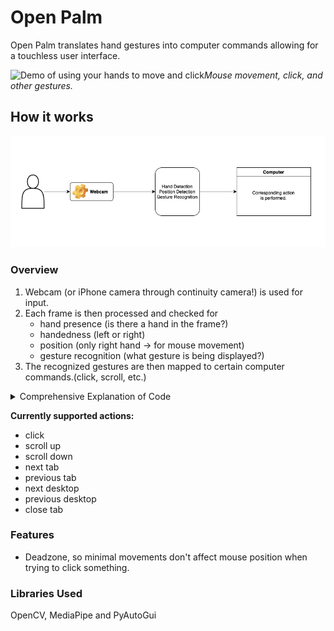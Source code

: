 # Open Palm
Open Palm translates hand gestures into computer commands allowing for a touchless user interface.

![Demo of using your hands to move and click](./assets/openpalm.gif)*Mouse movement, click, and other gestures.*

## How it works
![Logic](./assets/logic.png)

### Overview
1. Webcam (or iPhone camera through continuity camera!) is used for input.
2. Each frame is then processed and checked for 
    * hand presence (is there a hand in the frame?)
    * handedness (left or right)
    * position (only right hand -> for mouse movement)
    * gesture recognition (what gesture is being displayed?)
3. The recognized gestures are then mapped to certain computer commands.(click, scroll, etc.)

<details>
<summary>Comprehensive Explanation of Code</summary>

1. Camera Setup:
* The script initializes the camera using OpenCV (cv2) to capture the video feed.

2. Gesture Recognition Initialization:
* MediaPipe's hands module (mp.solutions.hands.Hands()) is employed to recognize hand landmarks in each frame.

3. Gesture Recognition Model Loading:
* A gesture recognition model is loaded from the specified path (MODEL_PATH) using MediaPipe's GestureRecognizer.

4. Frame Processing Loop:
* The script enters a continuous loop to process each frame from the camera feed.

5. Frame Preprocessing:
* Each frame is flipped horizontally for consistent orientation.
* The script defines a region of interest (ROI) on the frame where hand gestures are monitored.

6. Hand Landmark Detection:
* The hand landmarks within the ROI are detected using the MediaPipe hands module.
* The landmarks' positions are adjusted to match the coordinates of the ROI.

7. Mouse Movement Calculation:
If a right-handed gesture is recognized:
* The base of the palm is identified, and its position is used to determine the new mouse coordinates.
* The script calculates the new mouse position within a dead zone, ensuring small hand movements don't trigger mouse actions.
* The pyautogui library is then used to move the mouse to the new coordinates.

8. Gesture Recognition and Action Mapping:
* The MediaPipe hands module processes the hand landmarks and recognizes gestures asynchronously.
* Recognized gestures are mapped to specific actions (e.g., scrolling, clicking, or navigating tabs) based on the hand's position and the recognized gesture category.

9. Display Feedback:
* The script overlays real-time feedback on the camera feed, showing the ROI and a sub-rectangle for hand detection.
* Information about the current frames per second (FPS), handedness, recognized gesture, and its score is displayed on the camera feed.

10. Continuous Execution:
* The loop continues processing frames until the user interrupts by pressing 'q'.

Resource Cleanup:
* Upon completion, the script releases the camera resources and closes the MediaPipe hands instance.
</details>

**Currently supported actions:**
- click
- scroll up
- scroll down
- next tab 
- previous tab
- next desktop
- previous desktop
- close tab

### Features
- Deadzone, so minimal movements don't affect mouse position when trying to click something.

### Libraries Used
OpenCV, MediaPipe and PyAutoGui

